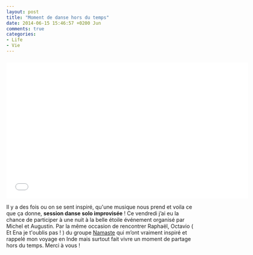 ```yaml
---
layout: post
title: "Moment de danse hors du temps"
date: 2014-06-15 15:46:57 +0200 Jun
comments: true
categories: 
- Life
- Vie
---
```


<div class="iframe-responsive-wrapper">
    <img class="iframe-ratio" src="data:image/gif;base64,R0lGODlhEAAJAIAAAP///wAAACH5BAEAAAAALAAAAAAQAAkAAAIKhI+py+0Po5yUFQA7"/>
    <iframe src="//www.youtube.com/embed/5PkOycQlqVE" width="640" height="360" frameborder="0" webkitAllowFullScreen mozallowfullscreen allowFullScreen></iframe>
</div>

<p>Il y a des fois ou on se sent inspir&eacute;, qu'une musique nous prend et voila ce que &ccedil;a donne, <strong>session danse solo improvis&eacute;e</strong> ! Ce vendredi j&rsquo;ai eu la chance de participer &agrave; une nuit &agrave; la belle &eacute;toile &eacute;v&eacute;nement organis&eacute; par Michel et Augustin. Par la m&ecirc;me occasion de rencontrer Rapha&euml;l, Octavio ( Et Ena je t'oublis pas ! ) du groupe <a href="https://www.facebook.com/musicnamaste">Namaste</a> qui m&rsquo;ont vraiment inspir&eacute; et rappel&eacute; mon voyage en Inde mais surtout fait vivre un moment de partage hors du temps. Merci &agrave; vous !</p>